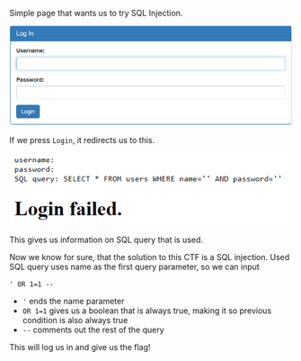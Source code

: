 Simple page that wants us to try SQL Injection.

![alt text](imgs/image.png)

If we press `Login`, it redirects us to this.

![alt text](imgs/image1.png)

This gives us information on SQL query that is used.

Now we know for sure, that the solution to this CTF is a SQL injection.
Used SQL query uses name as the first query parameter, so we can input 
```
' OR 1=1 --
```  

- `'` ends the name parameter
- `OR 1=1` gives us a boolean that is always true, making it so previous condition is also always true
- `--` comments out the rest of the query

This will log us in and give us the flag!
